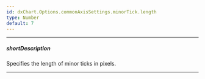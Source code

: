 ```yaml
---
id: dxChart.Options.commonAxisSettings.minorTick.length
type: Number
default: 7
---
```

---
##### shortDescription
Specifies the length of minor ticks in pixels.

---
